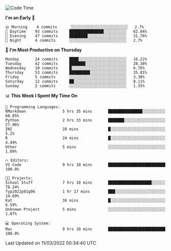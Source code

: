 <!--START_SECTION:waka-->
![Code Time](http://img.shields.io/badge/Code%20Time-9%20hrs%2026%20mins-blue)

**I'm an Early 🐤** 

```text
🌞 Morning    4 commits      ░░░░░░░░░░░░░░░░░░░░░░░░░   2.7% 
🌆 Daytime    93 commits     ███████████████░░░░░░░░░░   62.84% 
🌃 Evening    47 commits     ████████░░░░░░░░░░░░░░░░░   31.76% 
🌙 Night      4 commits      ░░░░░░░░░░░░░░░░░░░░░░░░░   2.7%

```
📅 **I'm Most Productive on Thursday** 

```text
Monday       24 commits     ████░░░░░░░░░░░░░░░░░░░░░   16.22% 
Tuesday      42 commits     ███████░░░░░░░░░░░░░░░░░░   28.38% 
Wednesday    10 commits     █░░░░░░░░░░░░░░░░░░░░░░░░   6.76% 
Thursday     53 commits     █████████░░░░░░░░░░░░░░░░   35.81% 
Friday       5 commits      ░░░░░░░░░░░░░░░░░░░░░░░░░   3.38% 
Saturday     12 commits     ██░░░░░░░░░░░░░░░░░░░░░░░   8.11% 
Sunday       2 commits      ░░░░░░░░░░░░░░░░░░░░░░░░░   1.35%

```


📊 **This Week I Spent My Time On** 

```text
💬 Programming Languages: 
RMarkdown                5 hrs 35 mins       ███████████████░░░░░░░░░░   60.85% 
Python                   2 hrs 33 mins       ███████░░░░░░░░░░░░░░░░░░   27.96% 
INI                      28 mins             █░░░░░░░░░░░░░░░░░░░░░░░░   5.2% 
R                        24 mins             █░░░░░░░░░░░░░░░░░░░░░░░░   4.49% 
Other                    5 mins              ░░░░░░░░░░░░░░░░░░░░░░░░░   1.09%

🔥 Editors: 
VS Code                  9 hrs 10 mins       █████████████████████████   100.0%

🐱‍💻 Projects: 
School Stuff             7 hrs 10 mins       ███████████████████░░░░░░   78.24% 
fyp2022p01g06            1 hr 17 mins        ███░░░░░░░░░░░░░░░░░░░░░░   14.09% 
Kat                      36 mins             █░░░░░░░░░░░░░░░░░░░░░░░░   6.59% 
Unknown Project          5 mins              ░░░░░░░░░░░░░░░░░░░░░░░░░   1.07%

💻 Operating System: 
Mac                      9 hrs 10 mins       █████████████████████████   100.0%

```


 Last Updated on 11/03/2022 00:34:40 UTC
<!--END_SECTION:waka-->


<!---
viggo-gascou/viggo-gascou is a ✨ special ✨ repository because its `README.md` (this file) appears on your GitHub profile.
You can click the Preview link to take a look at your changes.
--->
